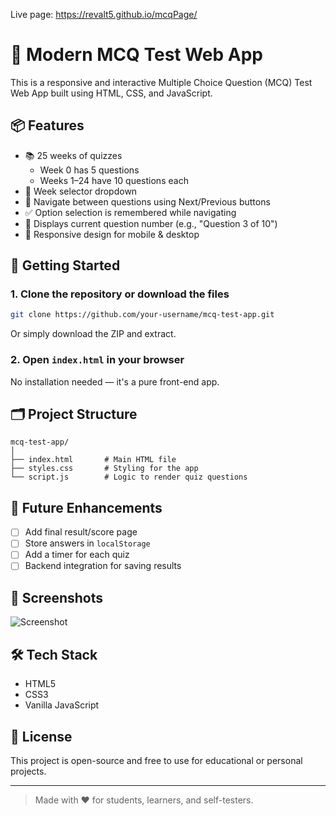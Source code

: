 Live page: https://revalt5.github.io/mcqPage/

# 🧠 Modern MCQ Test Web App

This is a responsive and interactive Multiple Choice Question (MCQ) Test Web App built using HTML, CSS, and JavaScript.

## 📦 Features

- 📚 25 weeks of quizzes
  - Week 0 has 5 questions
  - Weeks 1–24 have 10 questions each
- 📅 Week selector dropdown
- 🧭 Navigate between questions using Next/Previous buttons
- ✅ Option selection is remembered while navigating
- 🔢 Displays current question number (e.g., "Question 3 of 10")
- 📱 Responsive design for mobile & desktop

## 🚀 Getting Started

### 1. Clone the repository or download the files

```bash
git clone https://github.com/your-username/mcq-test-app.git
```

Or simply download the ZIP and extract.

### 2. Open `index.html` in your browser

No installation needed — it's a pure front-end app.

## 🗂 Project Structure

```
mcq-test-app/
│
├── index.html       # Main HTML file
├── styles.css       # Styling for the app
└── script.js        # Logic to render quiz questions
```

## 🎯 Future Enhancements

- [ ] Add final result/score page
- [ ] Store answers in `localStorage`
- [ ] Add a timer for each quiz
- [ ] Backend integration for saving results

## 📸 Screenshots

![Screenshot](screenshot.png)

## 🛠 Tech Stack

- HTML5
- CSS3
- Vanilla JavaScript

## 📃 License

This project is open-source and free to use for educational or personal projects.

---

> Made with ❤️ for students, learners, and self-testers.
